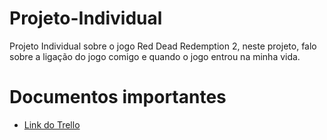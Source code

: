 # Projeto-Individual
Projeto Individual sobre o jogo Red Dead Redemption 2, neste projeto, falo sobre a ligação do jogo comigo e quando o jogo entrou na minha vida.

# Documentos importantes

- [Link do Trello](https://trello.com/b/dFdMTaj2/projeto-individual)
